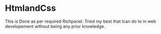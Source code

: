 # HtmlandCss
This is Done as per required Richpanel. Tried my best that Ican do to in web developement without being any prior knowledge.
